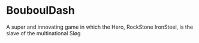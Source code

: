 # BouboulDash
A super and innovating game in which the Hero, RockStone IronSteel, is the slave of the multinational Sløg
